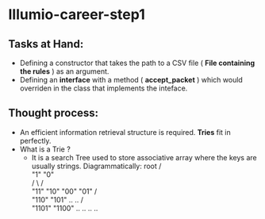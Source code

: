 # Illumio-career-step1

## Tasks at Hand:
  - Defining a constructor that takes the path to a CSV file ( **File containing the rules** ) as an argument.
  - Defining an **interface** with a method ( **accept_packet** ) which would overriden in the class that implements the inteface.
  
## Thought process:
  - An efficient information retrieval structure is required. **Tries** fit in perfectly.
  - What is a Trie ? 
      - It is a search Tree used to store associative array where the keys are usually strings.
       Diagrammatically:
                          root
                         /     \
                       "1"      "0"   
                       / \      /  \
                     "11" "10" "00" "01"
                     /      \
                   "110"    "101" .. .. 
                   /    \
                 "1101" "1100" .. .. .. ..
